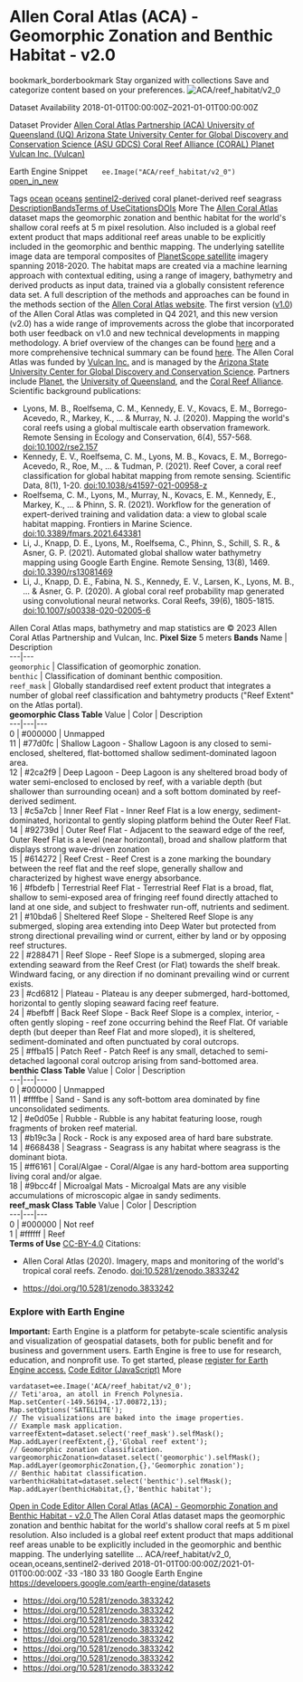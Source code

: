  
#  Allen Coral Atlas (ACA) - Geomorphic Zonation and Benthic Habitat - v2.0 
bookmark_borderbookmark Stay organized with collections  Save and categorize content based on your preferences. 
![ACA/reef_habitat/v2_0](https://developers.google.com/earth-engine/datasets/images/ACA/ACA_reef_habitat_v2_0_sample.png) 

Dataset Availability
    2018-01-01T00:00:00Z–2021-01-01T00:00:00Z 

Dataset Provider
     [ Allen Coral Atlas Partnership (ACA) ](https://allencoralatlas.org/) [ University of Queensland (UQ) ](https://www.uq.edu.au/) [ Arizona State University Center for Global Discovery and Conservation Science (ASU GDCS) ](https://gdcs.asu.edu/) [ Coral Reef Alliance (CORAL) ](https://coral.org/en/) [ Planet ](https://www.planet.com/) [ Vulcan Inc. (Vulcan) ](https://vulcan.com/) 

Earth Engine Snippet
     `    ee.Image("ACA/reef_habitat/v2_0")   ` [ open_in_new ](https://code.earthengine.google.com/?scriptPath=Examples:Datasets/ACA/ACA_reef_habitat_v2_0) 

Tags
     [ocean](https://developers.google.com/earth-engine/datasets/tags/ocean) [oceans](https://developers.google.com/earth-engine/datasets/tags/oceans) [sentinel2-derived](https://developers.google.com/earth-engine/datasets/tags/sentinel2-derived)
coral
planet-derived
reef
seagrass
[Description](https://developers.google.com/earth-engine/datasets/catalog/ACA_reef_habitat_v2_0#description)[Bands](https://developers.google.com/earth-engine/datasets/catalog/ACA_reef_habitat_v2_0#bands)[Terms of Use](https://developers.google.com/earth-engine/datasets/catalog/ACA_reef_habitat_v2_0#terms-of-use)[Citations](https://developers.google.com/earth-engine/datasets/catalog/ACA_reef_habitat_v2_0#citations)[DOIs](https://developers.google.com/earth-engine/datasets/catalog/ACA_reef_habitat_v2_0#dois) More
The [Allen Coral Atlas](https://allencoralatlas.org/) dataset maps the geomorphic zonation and benthic habitat for the world's shallow coral reefs at 5 m pixel resolution. Also included is a global reef extent product that maps additional reef areas unable to be explicitly included in the geomorphic and benthic mapping. The underlying satellite image data are temporal composites of [PlanetScope satellite](https://www.planet.com/products/basemap/) imagery spanning 2018-2020. The habitat maps are created via a machine learning approach with contextual editing, using a range of imagery, bathymetry and derived products as input data, trained via a globally consistent reference data set. A full description of the methods and approaches can be found in the methods section of the [Allen Coral Atlas website](https://allencoralatlas.org/methods/).
The first version ([v1.0](https://developers.google.com/earth-engine/datasets/catalog/ACA_reef_habitat_v1_0)) of the Allen Coral Atlas was completed in Q4 2021, and this new version (v2.0) has a wide range of improvements across the globe that incorporated both user feedback on v1.0 and new technical developments in mapping methodology. A brief overview of the changes can be found [here](https://allencoralatlas.org/blog/geomorphic-and-benthic-maps-2022-update/) and a more comprehensive technical summary can be found [here](https://storage.googleapis.com/coral-atlas-static-files/resources-page-materials/Allen_Coral_Atlas_2022_habitat_map_revisions.pdf).
The Allen Coral Atlas was funded by [Vulcan Inc.](https://vulcan.com/) and is managed by the [Arizona State University Center for Global Discovery and Conservation Science](https://gdcs.asu.edu/). Partners include [Planet](https://www.planet.com/), the [University of Queensland](https://www.uq.edu.au/), and the [Coral Reef Alliance](https://coral.org/en/).
Scientific background publications:
  * Lyons, M. B., Roelfsema, C. M., Kennedy, E. V., Kovacs, E. M., Borrego-Acevedo, R., Markey, K., ... & Murray, N. J. (2020). Mapping the world's coral reefs using a global multiscale earth observation framework. Remote Sensing in Ecology and Conservation, 6(4), 557-568. [doi:10.1002/rse2.157](https://doi.org/10.1002/rse2.157)
  * Kennedy, E. V., Roelfsema, C. M., Lyons, M. B., Kovacs, E. M., Borrego-Acevedo, R., Roe, M., ... & Tudman, P. (2021). Reef Cover, a coral reef classification for global habitat mapping from remote sensing. Scientific Data, 8(1), 1-20. [doi:10.1038/s41597-021-00958-z](https://doi.org/10.1038/s41597-021-00958-z)
  * Roelfsema, C. M., Lyons, M., Murray, N., Kovacs, E. M., Kennedy, E., Markey, K., ... & Phinn, S. R. (2021). Workflow for the generation of expert-derived training and validation data: a view to global scale habitat mapping. Frontiers in Marine Science. [doi:10.3389/fmars.2021.643381](https://doi.org/10.3389/fmars.2021.643381)
  * Li, J., Knapp, D. E., Lyons, M., Roelfsema, C., Phinn, S., Schill, S. R., & Asner, G. P. (2021). Automated global shallow water bathymetry mapping using Google Earth Engine. Remote Sensing, 13(8), 1469. [doi:10.3390/rs13081469](https://doi.org/10.3390/rs13081469)
  * Li, J., Knapp, D. E., Fabina, N. S., Kennedy, E. V., Larsen, K., Lyons, M. B., ... & Asner, G. P. (2020). A global coral reef probability map generated using convolutional neural networks. Coral Reefs, 39(6), 1805-1815. [doi:10.1007/s00338-020-02005-6](https://doi.org/10.1007/s00338-020-02005-6)


Allen Coral Atlas maps, bathymetry and map statistics are © 2023 Allen Coral Atlas Partnership and Vulcan, Inc.
**Pixel Size** 5 meters 
**Bands**
Name | Description  
---|---  
`geomorphic` | Classification of geomorphic zonation.  
`benthic` | Classification of dominant benthic composition.  
`reef_mask` | Globally standardised reef extent product that integrates a number of global reef classification and bahtymetry products ("Reef Extent" on the Atlas portal).  
**geomorphic Class Table**
Value | Color | Description  
---|---|---  
0 | #000000 | Unmapped  
11 | #77d0fc | Shallow Lagoon - Shallow Lagoon is any closed to semi-enclosed, sheltered, flat-bottomed shallow sediment-dominated lagoon area.   
12 | #2ca2f9 | Deep Lagoon - Deep Lagoon is any sheltered broad body of water semi-enclosed to enclosed by reef, with a variable depth (but shallower than surrounding ocean) and a soft bottom dominated by reef-derived sediment.   
13 | #c5a7cb | Inner Reef Flat - Inner Reef Flat is a low energy, sediment-dominated, horizontal to gently sloping platform behind the Outer Reef Flat.   
14 | #92739d | Outer Reef Flat - Adjacent to the seaward edge of the reef, Outer Reef Flat is a level (near horizontal), broad and shallow platform that displays strong wave-driven zonation   
15 | #614272 | Reef Crest - Reef Crest is a zone marking the boundary between the reef flat and the reef slope, generally shallow and characterized by highest wave energy absorbance.   
16 | #fbdefb | Terrestrial Reef Flat - Terrestrial Reef Flat is a broad, flat, shallow to semi-exposed area of fringing reef found directly attached to land at one side, and subject to freshwater run-off, nutrients and sediment.   
21 | #10bda6 | Sheltered Reef Slope - Sheltered Reef Slope is any submerged, sloping area extending into Deep Water but protected from strong directional prevailing wind or current, either by land or by opposing reef structures.   
22 | #288471 | Reef Slope - Reef Slope is a submerged, sloping area extending seaward from the Reef Crest (or Flat) towards the shelf break. Windward facing, or any direction if no dominant prevailing wind or current exists.   
23 | #cd6812 | Plateau - Plateau is any deeper submerged, hard-bottomed, horizontal to gently sloping seaward facing reef feature.   
24 | #befbff | Back Reef Slope - Back Reef Slope is a complex, interior, - often gently sloping - reef zone occurring behind the Reef Flat. Of variable depth (but deeper than Reef Flat and more sloped), it is sheltered, sediment-dominated and often punctuated by coral outcrops.   
25 | #ffba15 | Patch Reef - Patch Reef is any small, detached to semi-detached lagoonal coral outcrop arising from sand-bottomed area.   
**benthic Class Table**
Value | Color | Description  
---|---|---  
0 | #000000 | Unmapped  
11 | #ffffbe | Sand - Sand is any soft-bottom area dominated by fine unconsolidated sediments.  
12 | #e0d05e | Rubble - Rubble is any habitat featuring loose, rough fragments of broken reef material.  
13 | #b19c3a | Rock - Rock is any exposed area of hard bare substrate.  
14 | #668438 | Seagrass - Seagrass is any habitat where seagrass is the dominant biota.  
15 | #ff6161 | Coral/Algae - Coral/Algae is any hard-bottom area supporting living coral and/or algae.  
18 | #9bcc4f | Microalgal Mats - Microalgal Mats are any visible accumulations of microscopic algae in sandy sediments.   
**reef_mask Class Table**
Value | Color | Description  
---|---|---  
0 | #000000 | Not reef  
1 | #ffffff | Reef  
**Terms of Use**
[CC-BY-4.0](https://spdx.org/licenses/CC-BY-4.0.html)
Citations:
  * Allen Coral Atlas (2020). Imagery, maps and monitoring of the world's tropical coral reefs. Zenodo. [doi:10.5281/zenodo.3833242](https://doi.org/10.5281/zenodo.3833242)


  * [ https://doi.org/10.5281/zenodo.3833242 ](https://doi.org/10.5281/zenodo.3833242)


### Explore with Earth Engine
**Important:** Earth Engine is a platform for petabyte-scale scientific analysis and visualization of geospatial datasets, both for public benefit and for business and government users. Earth Engine is free to use for research, education, and nonprofit use. To get started, please [register for Earth Engine access.](https://console.cloud.google.com/earth-engine)
[Code Editor (JavaScript)](https://developers.google.com/earth-engine/datasets/catalog/ACA_reef_habitat_v2_0#code-editor-javascript-sample) More
```
vardataset=ee.Image('ACA/reef_habitat/v2_0');
// Teti'aroa, an atoll in French Polynesia.
Map.setCenter(-149.56194,-17.00872,13);
Map.setOptions('SATELLITE');
// The visualizations are baked into the image properties.
// Example mask application.
varreefExtent=dataset.select('reef_mask').selfMask();
Map.addLayer(reefExtent,{},'Global reef extent');
// Geomorphic zonation classification.
vargeomorphicZonation=dataset.select('geomorphic').selfMask();
Map.addLayer(geomorphicZonation,{},'Geomorphic zonation');
// Benthic habitat classification.
varbenthicHabitat=dataset.select('benthic').selfMask();
Map.addLayer(benthicHabitat,{},'Benthic habitat');
```
[ Open in Code Editor ](https://code.earthengine.google.com/?scriptPath=Examples:Datasets/ACA/ACA_reef_habitat_v2_0)
[ Allen Coral Atlas (ACA) - Geomorphic Zonation and Benthic Habitat - v2.0 ](https://developers.google.com/earth-engine/datasets/catalog/ACA_reef_habitat_v2_0)
The Allen Coral Atlas dataset maps the geomorphic zonation and benthic habitat for the world's shallow coral reefs at 5 m pixel resolution. Also included is a global reef extent product that maps additional reef areas unable to be explicitly included in the geomorphic and benthic mapping. The underlying satellite …
ACA/reef_habitat/v2_0, ocean,oceans,sentinel2-derived 
2018-01-01T00:00:00Z/2021-01-01T00:00:00Z
-33 -180 33 180 
Google Earth Engine
https://developers.google.com/earth-engine/datasets
  * [ https://doi.org/10.5281/zenodo.3833242 ](https://doi.org/https://allencoralatlas.org/)
  * [ https://doi.org/10.5281/zenodo.3833242 ](https://doi.org/https://developers.google.com/earth-engine/datasets/catalog/ACA_reef_habitat_v2_0)
  * [ https://doi.org/10.5281/zenodo.3833242 ](https://doi.org/https://www.uq.edu.au/)
  * [ https://doi.org/10.5281/zenodo.3833242 ](https://doi.org/https://gdcs.asu.edu/)
  * [ https://doi.org/10.5281/zenodo.3833242 ](https://doi.org/https://coral.org/en/)
  * [ https://doi.org/10.5281/zenodo.3833242 ](https://doi.org/https://www.planet.com/)
  * [ https://doi.org/10.5281/zenodo.3833242 ](https://doi.org/https://vulcan.com/)
  * [ https://doi.org/10.5281/zenodo.3833242 ](https://doi.org/https://developers.google.com/earth-engine/datasets/catalog/ACA_reef_habitat_v2_0)


